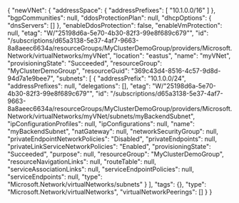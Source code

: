 {
  "newVNet": {
    "addressSpace": {
      "addressPrefixes": [
        "10.1.0.0/16"
      ]
    },
    "bgpCommunities": null,
    "ddosProtectionPlan": null,
    "dhcpOptions": {
      "dnsServers": []
    },
    "enableDdosProtection": false,
    "enableVmProtection": null,
    "etag": "W/\"25198d6a-5e70-4b30-82f3-99e8f689c679\"",
    "id": "/subscriptions/d65a3138-5e37-4af7-9663-8a8aeec6634a/resourceGroups/MyClusterDemoGroup/providers/Microsoft.Network/virtualNetworks/myVNet",
    "location": "eastus",
    "name": "myVNet",
    "provisioningState": "Succeeded",
    "resourceGroup": "MyClusterDemoGroup",
    "resourceGuid": "369c43d4-8516-4c57-9d8d-94d7a1e9bee7",
    "subnets": [
      {
        "addressPrefix": "10.1.0.0/24",
        "addressPrefixes": null,
        "delegations": [],
        "etag": "W/\"25198d6a-5e70-4b30-82f3-99e8f689c679\"",
        "id": "/subscriptions/d65a3138-5e37-4af7-9663-8a8aeec6634a/resourceGroups/MyClusterDemoGroup/providers/Microsoft.Network/virtualNetworks/myVNet/subnets/myBackendSubnet",
        "ipConfigurationProfiles": null,
        "ipConfigurations": null,
        "name": "myBackendSubnet",
        "natGateway": null,
        "networkSecurityGroup": null,
        "privateEndpointNetworkPolicies": "Disabled",
        "privateEndpoints": null,
        "privateLinkServiceNetworkPolicies": "Enabled",
        "provisioningState": "Succeeded",
        "purpose": null,
        "resourceGroup": "MyClusterDemoGroup",
        "resourceNavigationLinks": null,
        "routeTable": null,
        "serviceAssociationLinks": null,
        "serviceEndpointPolicies": null,
        "serviceEndpoints": null,
        "type": "Microsoft.Network/virtualNetworks/subnets"
      }
    ],
    "tags": {},
    "type": "Microsoft.Network/virtualNetworks",
    "virtualNetworkPeerings": []
  }
}
